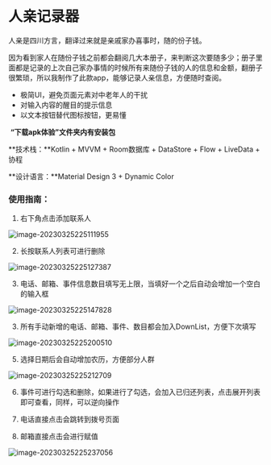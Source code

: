 # 人亲记录器
人亲是四川方言，翻译过来就是亲戚家办喜事时，随的份子钱。

因为看到家人在随份子钱之前都会翻阅几大本册子，来判断这次要随多少；册子里面都是记录的上次自己家办事情的时候所有来随份子钱的人的信息和金额，翻册子很繁琐，所以我制作了此款app，能够记录人亲信息，方便随时查阅。

- 极简UI，避免页面元素对中老年人的干扰
- 对输入内容的醒目的提示信息
- 以文本按钮替代图标按钮，更易懂



​                                    **“下载apk体验”文件夹内有安装包**



**技术栈：**Kotlin + MVVM + Room数据库 + DataStore + Flow + LiveData + 协程

**设计语言：**Material Design 3 + Dynamic Color



### 使用指南：

1. 右下角点击添加联系人

![image-20230325225111955](TyporaPic/image-20230325225111955.png)

2. 长按联系人列表可进行删除

![image-20230325225127387](TyporaPic/image-20230325225127387.png)

3. 电话、邮箱、事件信息数目填写无上限，当填好一个之后自动会增加一个空白的输入框

![image-20230325225147828](TyporaPic/image-20230325225147828.png)

3. 所有手动新增的电话、邮箱、事件、数目都会加入DownList，方便下次填写

![image-20230325225200510](TyporaPic/image-20230325225200510.png)

5. 选择日期后会自动增加农历，方便部分人群

![image-20230325225212709](TyporaPic/image-20230325225212709.png)



6. 事件可进行勾选和删除，如果进行了勾选，会加入已归还列表，点击展开列表即可查看，同样，可以逆向操作

7. 电话直接点击会跳转到拨号页面

8. 邮箱直接点击会进行赋值

![image-20230325225237056](TyporaPic/image-20230325225237056.png)


